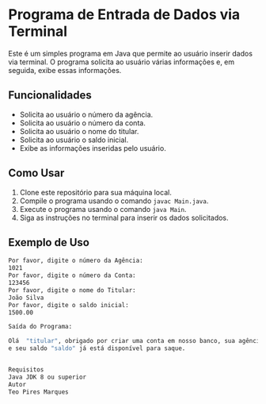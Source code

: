 # Programa de Entrada de Dados via Terminal

Este é um simples programa em Java que permite ao usuário inserir dados via terminal. O programa solicita ao usuário várias informações e, em seguida, exibe essas informações.

## Funcionalidades

- Solicita ao usuário o número da agência.
- Solicita ao usuário o número da conta.
- Solicita ao usuário o nome do titular.
- Solicita ao usuário o saldo inicial.
- Exibe as informações inseridas pelo usuário.

## Como Usar

1. Clone este repositório para sua máquina local.
2. Compile o programa usando o comando `javac Main.java`.
3. Execute o programa usando o comando `java Main`.
4. Siga as instruções no terminal para inserir os dados solicitados.

## Exemplo de Uso

```sh
Por favor, digite o número da Agência:
1021
Por favor, digite o número da Conta:
123456
Por favor, digite o nome do Titular:
João Silva
Por favor, digite o saldo inicial:
1500.00

Saída do Programa:

Olá  "titular", obrigado por criar uma conta em nosso banco, sua agência é "agencia", conta "conta"
e seu saldo "saldo" já está disponível para saque.


Requisitos
Java JDK 8 ou superior
Autor
Teo Pires Marques
